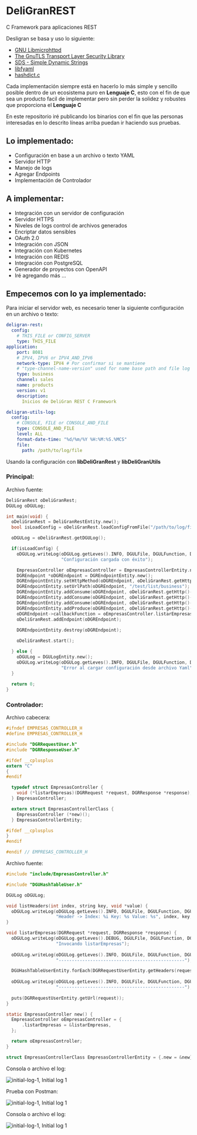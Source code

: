 # DeliGranREST
C Framework para aplicaciones REST

Desligran se basa y uso lo siguiente:

- [GNU Libmicrohttpd](https://www.gnu.org/software/libmicrohttpd/)
- [The GnuTLS Transport Layer Security Library](https://www.gnutls.org/)
- [SDS - Simple Dynamic Strings](https://github.com/antirez/sds)
- [libfyaml](https://github.com/pantoniou/libfyaml)
- [hashdict.c](https://github.com/exebook/hashdict.c)

Cada implementación siempre está en hacerlo lo más simple y sencillo posible dentro de un ecosistema puro en **Lenguaje C**, esto con el fin de que sea un producto facil de implementar pero sin perder la solidez y robustes que proporciona el **Lenguaje C**

En este repositorio iré publicando los binarios con el fin que las personas interesadas en lo descrito líneas arriba puedan ir haciendo sus pruebas.

## Lo implementado:
- Configuración en base a un archivo o texto YAML
- Servidor HTTP
- Manejo de logs
- Agregar Endpoints
- Implementación de Controlador

## A implementar:
- Integración con un servidor de configuración
- Servidor HTTPS
- Niveles de logs control de archivos generados
- Encriptar datos sensibles
- OAuth 2.0
- Integración con JSON
- Integración con Kubernetes
- Integración con REDIS
- Integración con PostgreSQL
- Generador de proyectos con OpenAPI
- Iré agregando más ...

## Empecemos con lo ya implementado:

Para iniciar el servidor web, es necesario tener la siguiente configuración en un archivo o texto:

```yaml
deligran-rest:
  config:
    # THIS_FILE or CONFIG_SERVER
    type: THIS_FILE
application:
    port: 8081
    # IPV4, IPV6 or IPV4_AND_IPV6
    network-type: IPV4 # Por confirmar si se mantiene
    # "type-channel-name-version" used for name base path and file log
    type: business
    channel: sales
    name: products
    version: v1
    description:
      Inicios de DeliGran REST C Framework

deligran-utils-log:
  config:
    # CONSOLE, FILE or CONSOLE_AND_FILE
    type: CONSOLE_AND_FILE
    level: ALL
    format-date-time: "%d/%m/%Y %H:%M:%S.%MCS"
    file:
      path: /path/to/log/file
```

Usando la configuración con **libDeliGranRest** y **libDeliGranUtils**

### Principal:

Archivo fuente:

```c
DeliGranRest oDeliGranRest;
DGULog oDGULog;

int main(void) {
  oDeliGranRest = DeliGranRestEntity.new();
  bool isLoadConfig = oDeliGranRest.loadConfigFromFile("/path/to/log/file/DeliGranRestConfig.yaml");

  oDGULog = oDeliGranRest.getDGULog();

  if(isLoadConfig) {
    oDGULog.writeLog(oDGULog.getLeves().INFO, DGULFile, DGULFunction, DGULLine,
                     "Configuración cargada con éxito");

    EmpresasController oEmpresasController = EmpresasControllerEntity.new();
    DGREndpoint *oDGREndpoint = DGREndpointEntity.new();
    DGREndpointEntity.setHttpMethod(oDGREndpoint, oDeliGranRest.getHttp()->getMethods().GET);
    DGREndpointEntity.setUrlPath(oDGREndpoint, "/test/list/business");
    DGREndpointEntity.addConsume(oDGREndpoint, oDeliGranRest.getHttp()->getMediaTypes().APPLICATION_JSON);
    DGREndpointEntity.addConsume(oDGREndpoint, oDeliGranRest.getHttp()->getMediaTypes().APPLICATION_XML);
    DGREndpointEntity.addConsume(oDGREndpoint, oDeliGranRest.getHttp()->getMediaTypes().TEXT_PLAIN);
    DGREndpointEntity.addProduce(oDGREndpoint, oDeliGranRest.getHttp()->getMediaTypes().APPLICATION_JSON);
    oDGREndpoint->callbackFunction = oEmpresasController.listarEmpresas;
    oDeliGranRest.addEndpoint(oDGREndpoint);
    
    DGREndpointEntity.destroy(oDGREndpoint);

    oDeliGranRest.start();

  } else {
    oDGULog = DGULogEntity.new();
    oDGULog.writeLog(oDGULog.getLeves().INFO, DGULFile, DGULFunction, DGULLine,
                     "Error al cargar configuración desde archivo Yaml");
  }
  
  return 0;
}
```
### Controlador:

Archivo cabecera:

```c
#ifndef EMPRESAS_CONTROLLER_H
#define EMPRESAS_CONTROLLER_H

#include "DGRRequestUser.h"
#include "DGRResponseUser.h"

#ifdef __cplusplus
extern "C"
{
#endif

  typedef struct EmpresasController {
    void (*listarEmpresas)(DGRRequest *request, DGRResponse *response);
  } EmpresasController;

  extern struct EmpresasControllerClass {
    EmpresasController (*new)();
  } EmpresasControllerEntity;

#ifdef __cplusplus
}
#endif

#endif // EMPRESAS_CONTROLLER_H

```
Archivo fuente:

```c
#include "include/EmpresasController.h"

#include "DGUHashTableUser.h"

DGULog oDGULog;

void listHeaders(int index, string key, void *value) {
  oDGULog.writeLog(oDGULog.getLeves().INFO, DGULFile, DGULFunction, DGULLine,
                   "Header -> Index: %i Key: %s Value: %s", index, key, value);
}

void listarEmpresas(DGRRequest *request, DGRResponse *response) {
  oDGULog.writeLog(oDGULog.getLeves().DEBUG, DGULFile, DGULFunction, DGULLine,
                   "Invocando listarEmpresas");
  
  oDGULog.writeLog(oDGULog.getLeves().INFO, DGULFile, DGULFunction, DGULLine,
                   "------------------------------------------------");

  DGUHashTableUserEntity.forEach(DGRRequestUserEntity.getHeaders(request), listHeaders);
  
  oDGULog.writeLog(oDGULog.getLeves().INFO, DGULFile, DGULFunction, DGULLine,
                   "------------------------------------------------");
  
  puts(DGRRequestUserEntity.getUrl(request));
}

static EmpresasController new() {
  EmpresasController oEmpresasController = {
      .listarEmpresas = &listarEmpresas,
  };

  return oEmpresasController;
}

struct EmpresasControllerClass EmpresasControllerEntity = {.new = &new};
```

Consola o archivo el log:

![initial-log-1, Initial log 1](images/initial-log-1.png)

Prueba con Postman:

![initial-log-1, Initial log 1](images/postman-get-1.png)

Consola o archivo el log:

![initial-log-1, Initial log 1](images/initial-log-2.png)